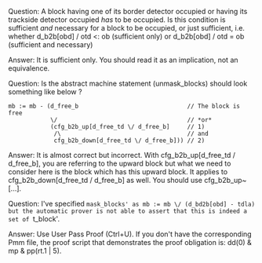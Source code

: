 Question: A block having one of its border detector occupied or having its trackside detector occupied *has* to be occupied.
Is this condition is sufficient _and_ necessary for a block to be occupied, or just sufficient, i.e. whether
    d_b2b[obd] \/ otd <: ob                            (sufficient only)
or
    d_b2b[obd] \/ otd = ob                    (sufficient and necessary)

Answer: It is sufficient only. You should read it as an implication, not an equivalence.

Question: Is the abstract machine statement (unmask_blocks) should look something like below ?

    mb := mb - (d_free_b                               // The block is free
                \/                                     // *or*
                (cfg_b2b_up[d_free_td \/ d_free_b]     // 1)
                 /\                                    // and
                 cfg_b2b_down[d_free_td \/ d_free_b])) // 2)

Answer: It is almost correct but incorrect. With cfg_b2b_up[d_free_td \/ d_free_b], you are referring to the upward block but what we need to consider here is the block which has this upward block. It applies to cfg_b2b_down[d_free_td \/ d_free_b] as well. You should use cfg_b2b_up~[...].

Question: I've specified `mask_blocks' as
    mb := mb \/ (d_bd2b[obd] - tdla)
but the automatic prover is not able to assert that this is indeed a set of `t_block'.

Answer: Use User Pass Proof (Ctrl+U).
If you don't have the corresponding Pmm file, the proof script that demonstrates the proof obligation is: dd(0) & mp & pp(rt.1 | 5).